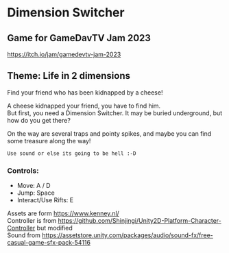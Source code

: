 # Dimension Switcher

## Game for GameDavTV Jam 2023 
https://itch.io/jam/gamedevtv-jam-2023

    
  
  
## Theme: Life in 2 dimensions

​Find your friend who has been kidnapped by a cheese!

A cheese kidnapped your friend, you have to find him.  
But first, you need a Dimension Switcher. It may be buried underground, but how do you get there?  

On the way are several traps and pointy spikes, and maybe you can find some treasure along the way!

```
Use sound or else its going to be hell :-D
```


### Controls:

- ​Move: ​A / D
- Jump: ​Space
- Interact/Use Rifts: ​E
​  
  
  
​Assets are form https://www.kenney.nl/   
Controller is from https://github.com/Shinjingi/Unity2D-Platform-Character-Controller but modified   
Sound​ from https://assetstore.unity.com/packages/audio/sound-fx/free-casual-game-sfx-pack-54116
